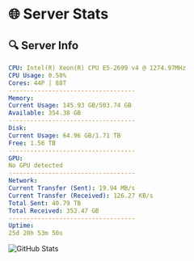 # 🌐 Server Stats
## 🔍 Server Info
```yaml
CPU: Intel(R) Xeon(R) CPU E5-2699 v4 @ 1274.97MHz
CPU Usage: 0.50%
Cores: 44P | 88T
-----------------------------------
Memory:
Current Usage: 145.93 GB/503.74 GB
Available: 354.38 GB
-----------------------------------
Disk:
Current Usage: 64.96 GB/1.71 TB
Free: 1.56 TB
-----------------------------------
GPU:
No GPU detected
-----------------------------------
Network:
Current Transfer (Sent): 19.94 MB/s
Current Transfer (Received): 126.27 KB/s
Total Sent: 40.79 TB
Total Received: 352.47 GB
-----------------------------------
Uptime:
25d 20h 53m 50s
```
![GitHub Stats](https://img.shields.io/badge/Updated-2025-04-02_18:16:39-blue)